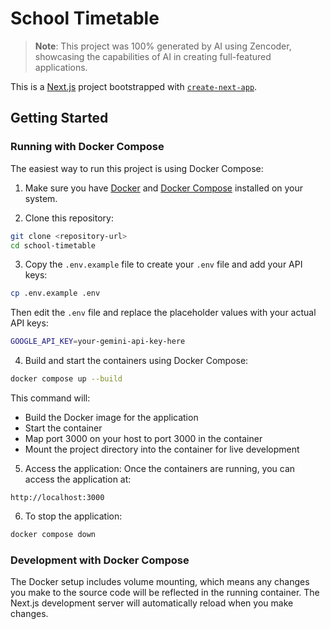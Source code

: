 # School Timetable

> **Note**: This project was 100% generated by AI using Zencoder, showcasing the capabilities of AI in creating full-featured applications.

This is a [Next.js](https://nextjs.org) project bootstrapped with [`create-next-app`](https://nextjs.org/docs/app/api-reference/cli/create-next-app).

## Getting Started

### Running with Docker Compose

The easiest way to run this project is using Docker Compose:

1. Make sure you have [Docker](https://docs.docker.com/get-docker/) and [Docker Compose](https://docs.docker.com/compose/install/) installed on your system.

2. Clone this repository:
```bash
git clone <repository-url>
cd school-timetable
```

3. Copy the `.env.example` file to create your `.env` file and add your API keys:
```bash
cp .env.example .env
```

Then edit the `.env` file and replace the placeholder values with your actual API keys:
```bash
GOOGLE_API_KEY=your-gemini-api-key-here
```

4. Build and start the containers using Docker Compose:
```bash
docker compose up --build
```

This command will:
- Build the Docker image for the application
- Start the container
- Map port 3000 on your host to port 3000 in the container
- Mount the project directory into the container for live development

5. Access the application:
Once the containers are running, you can access the application at:
```
http://localhost:3000
```

6. To stop the application:
```bash
docker compose down
```

### Development with Docker Compose

The Docker setup includes volume mounting, which means any changes you make to the source code will be reflected in the running container. The Next.js development server will automatically reload when you make changes.
